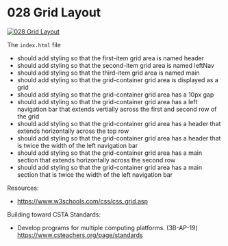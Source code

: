 # 028 Grid Layout

[![028 Grid Layout](https://img.youtube.com/vi/8U8jRi7lsfw/0.jpg)](https://www.youtube.com/watch?v=8U8jRi7lsfw)

The `index.html` file
- should add styling so that the first-item grid area is named header
- should add styling so that the second-item grid area is named leftNav
- should add styling so that the third-item grid area is named main
- should add styling so that the grid-container grid area is displayed as a grid
- should add styling so that the grid-container grid area has a 10px gap
- should add styling so that the grid-container grid area has a left navigation bar that extends vertially across the first and second row of the grid
- should add styling so that the grid-container grid area has a header that extends horizontally across the top row
- should add styling so that the grid-container grid area has a header that is twice the width of the left navigation bar
- should add styling so that the grid-container grid area has a main section that extends horizontally across the second row
- should add styling so that the grid-container grid area has a main section that is twice the width of the left navigation bar

Resources:
- https://www.w3schools.com/css/css_grid.asp

Building toward CSTA Standards:
- Develop programs for multiple computing platforms. (3B-AP-19) https://www.csteachers.org/page/standards
